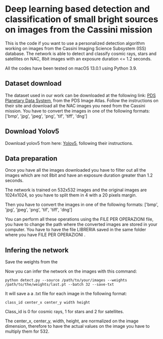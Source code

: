 # Deep learning based detection and classification of small bright sources on images from the Cassini mission

This is the code if you want to use a personalized detection algorithm working on images from the Cassini Imaging Science Subsystem (ISS) database. The network is able to detect and classify cosmic rays, stars and satellites on NAC, 8bit images with an exposure duration <= 1.2 seconds. 

All the codes have been tested on macOS 13.0.1 using Python 3.9. 

## Dataset download

The dataset used in our work can be downloaded at the following link: [PDS Planetary Data System](https://pds-imaging.jpl.nasa.gov/search/?fq=-ATLAS_THUMBNAIL_URL%3Abrwsnotavail.jpg&q=*%3A*), from the PDS Image Atlas. Follow the instructions on their site and download all the NAC images you need from the Cassini mission.
You have to convert the images in one of the following formats: ['bmp', 'jpg', 'jpeg', 'png', 'tif', 'tiff', 'dng'] 

## Download Yolov5

Download yolov5 from here: [Yolov5](https://github.com/ultralytics/yolov5), following their instructions. 

## Data preparation

Once you have all the images downloaded you have to filter out all the images which are not 8bit and have an exposure duration greater than 1.2 seconds. 

The network is trained on 532x532 images and the original images are 1024x1024, so you have to split them in 4 with a 20 pixels margin.

Then you have to convert the images in one of the following formats: ['bmp', 'jpg', 'jpeg', 'png', 'tif', 'tiff', 'dng'] 


You can perform all these operations using the     FILE PER OPERAZIONI          file, you have to change the path where the converted images are stored in your computer. You have to have the file   LIBRERIA      saved in the same folder where you have     FILE PER OPERAZIONI     . 


## Infering the network

Save the weights from the 

Now you can infer the network on the images with this command:

```
python detect.py --source /path/to/your/images --weights /path/to/the/weights/last.pt --batch 32 --save-txt

```

It will save a a .txt file for each image in the following format:

```
class_id center_x center_y width height
```

Class_id is 0 for cosmic rays, 1 for stars and 2 for satellites.

The center_x, center_y, width, height, are normalized on the image dimension, therefore to have the actual values on the image you have to multiply them for 532. 






